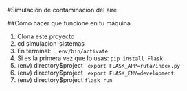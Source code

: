 #Simulación de contaminación del aire

##Cómo hacer que funcione en tu máquina

1. Clona este proyecto
2. cd simulacion-sistemas
3. En terminal: ```. env/bin/activate```
4. Si es la primera vez que lo usas: ```pip install Flask ```
5. (env) directory$project ``` export FLASK_APP=ruta/index.py```
6. (env) directory$project ``` export FLASK_ENV=development```
7. (env) directory$project ``` flask run ```